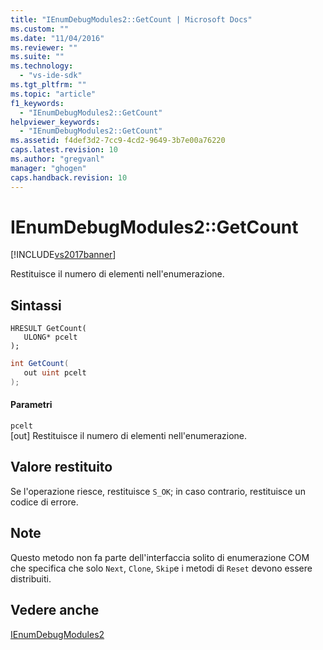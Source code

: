 ```yaml
---
title: "IEnumDebugModules2::GetCount | Microsoft Docs"
ms.custom: ""
ms.date: "11/04/2016"
ms.reviewer: ""
ms.suite: ""
ms.technology: 
  - "vs-ide-sdk"
ms.tgt_pltfrm: ""
ms.topic: "article"
f1_keywords: 
  - "IEnumDebugModules2::GetCount"
helpviewer_keywords: 
  - "IEnumDebugModules2::GetCount"
ms.assetid: f4def3d2-7cc9-4cd2-9649-3b7e00a76220
caps.latest.revision: 10
ms.author: "gregvanl"
manager: "ghogen"
caps.handback.revision: 10
---
```

# IEnumDebugModules2::GetCount
[!INCLUDE[vs2017banner](../../../code-quality/includes/vs2017banner.md)]

Restituisce il numero di elementi nell'enumerazione.  
  
## Sintassi  
  
```cpp#  
HRESULT GetCount(  
   ULONG* pcelt  
);  
```  
  
```c#  
int GetCount(  
   out uint pcelt  
);  
```  
  
#### Parametri  
 `pcelt`  
 \[out\]  Restituisce il numero di elementi nell'enumerazione.  
  
## Valore restituito  
 Se l'operazione riesce, restituisce `S_OK`; in caso contrario, restituisce un codice di errore.  
  
## Note  
 Questo metodo non fa parte dell'interfaccia solito di enumerazione COM che specifica che solo `Next`, `Clone`, `Skip`e i metodi di `Reset` devono essere distribuiti.  
  
## Vedere anche  
 [IEnumDebugModules2](../../../extensibility/debugger/reference/ienumdebugmodules2.md)